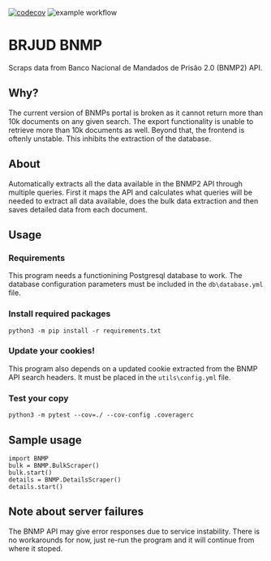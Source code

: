 [![codecov](https://codecov.io/gh/tohwiket/brjud_bnmp/branch/main/graph/badge.svg?token=ELY4OK6V9A)](https://codecov.io/gh/tohwiket/brjud_bnmp)
![example workflow](https://github.com/tohwiket/brjud_bnmp/actions/workflows/bnmp.yml/badge.svg)

# BRJUD BNMP

Scraps data from Banco Nacional de Mandados de Prisão 2.0 (BNMP2) API.

## Why?
The current version of BNMPs portal is broken as it cannot return more than 10k documents on any given search. The export functionality is unable to retrieve more than 10k documents as well. Beyond that, the frontend is oftenly unstable. This inhibits the extraction of the database.

## About
Automatically extracts all the data available in the BNMP2 API through multiple queries. First it maps the API and calculates what queries will be needed to extract all data available, does the bulk data extraction and then saves detailed data from each document.

## Usage
### Requirements
This program needs a functionining Postgresql database to work. The database configuration parameters must be included in the `db\database.yml` file.

### Install required packages
```
python3 -m pip install -r requirements.txt
```

### Update your cookies!
This program also depends on a updated cookie extracted from the BNMP API search headers. It must be placed in the `utils\config.yml` file.

### Test your copy
```
python3 -m pytest --cov=./ --cov-config .coveragerc
```

## Sample usage
```
import BNMP
bulk = BNMP.BulkScraper()
bulk.start()
details = BNMP.DetailsScraper()
details.start()
```

## Note about server failures
The BNMP API may give error responses due to service instability. There is no workarounds for now, just re-run the program and it will continue from where it stoped.